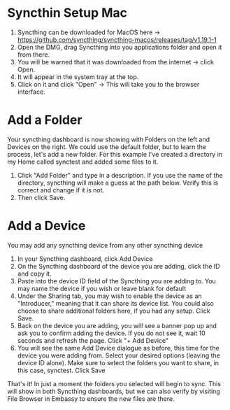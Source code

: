 # Syncthin Setup Mac

1. Syncthing can be downloaded for MacOS here -> https://github.com/syncthing/syncthing-macos/releases/tag/v1.19.1-1
2. Open the DMG, drag Syncthing into you applications folder and open it from there.
3. You will be warned that it was downloaded from the internet -> click Open.
4. It will appear in the system tray at the top.
5. Click on it and click "Open" -> This will take you to the browser interface.

# Add a Folder

Your syncthing dashboard is now showing with Folders on the left and Devices on the right.  We could use the default folder, but to learn the process, let's add a new folder.  For this example I've created a directory in my Home called synctest and added some files to it.  

1. Click "Add Folder" and type in a description.  If you use the name of the directory, syncthing will make a guess at the path below.  Verify this is correct and change if it is not.  
2. Then click Save.

# Add a Device

You may add any syncthing device from any other syncthing device

1. In your Syncthing dashboard, click Add Device
2. On the Syncthing dashboard of the device you are adding, click the ID and copy it.
3. Paste into the device ID field of the Syncthing you are adding to.  You may name the device if you wish or leave blank for default
4. Under the Sharing tab, you may wish to enable the device as an "Introducer," meaning that it can share its device list.  You could also choose to share additional folders here, if you had any setup.  Click Save.
5. Back on the device you are adding, you will see a banner pop up and ask you to confirm adding the device.  If you do not see it, wait 10 seconds and refresh the page.  Click "+ Add Device"
6. You will see the same Add Device dialogue as before, this time for the device you were adding from.  Select your desired options (leaving the device ID alone).  Make sure to select the folders you want to share, in this case, synctest. Click Save

That's it!  In just a moment the folders you selected will begin to sync.  This will show in both Syncthing dashboards, but we can also verify by visiting File Browser in Embassy to ensure the new files are there.
